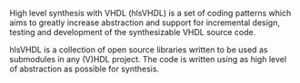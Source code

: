 High level synthesis with VHDL (hlsVHDL) is a set of coding patterns which aims to greatly increase abstraction and support for incremental design, testing and development of the synthesizable VHDL source code.

hlsVHDL is a collection of open source libraries written to be used as submodules in any (V)HDL project. The code is written using as high level of abstraction as possible for synthesis.
